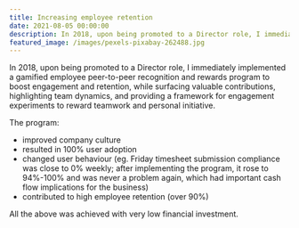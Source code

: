 ```yaml
---
title: Increasing employee retention
date: 2021-08-05 00:00:00
description: In 2018, upon being promoted to a Director role, I immediately implemented a gamified employee peer-to-peer recognition and rewards program to boost engagement and retention, while surfacing valuable contributions, highlighting team dynamics, and providing a framework for engagement experiments to reward teamwork and personal initiative...
featured_image: /images/pexels-pixabay-262488.jpg
---
```


In 2018, upon being promoted to a Director role, I immediately implemented a gamified employee peer-to-peer recognition and rewards program to boost engagement and retention, while surfacing valuable contributions, highlighting team dynamics, and providing a framework for engagement experiments to reward teamwork and personal initiative.

The program:

- improved company culture
- resulted in 100% user adoption
- changed user behaviour (eg. Friday timesheet submission compliance was close to 0% weekly; after implementing the program, it rose to 94%-100% and was never a problem again, which had important cash flow implications for the business)
- contributed to high employee retention (over 90%)

All the above was achieved with very low financial investment. 